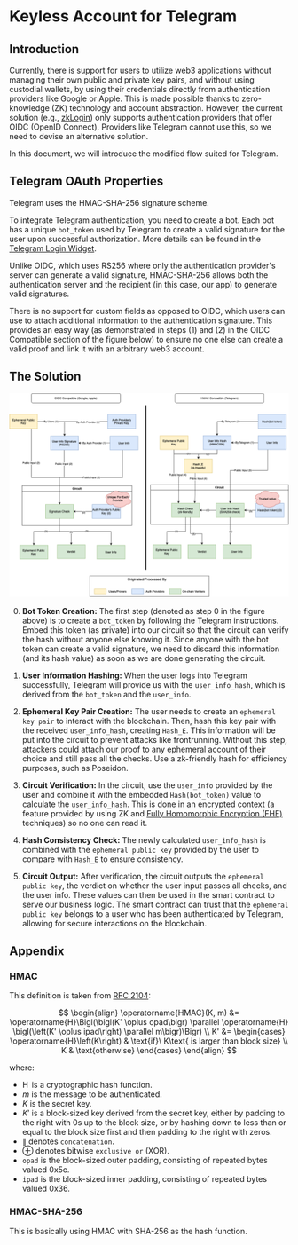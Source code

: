 # Keyless Account for Telegram

## Introduction

Currently, there is support for users to utilize web3 applications without managing their own public and private key pairs, and without
using custodial wallets, by using their credentials directly from authentication providers like Google or Apple. This is made possible
thanks to zero-knowledge (ZK) technology and account abstraction. However, the current solution
(e.g., [zkLogin](https://docs.sui.io/concepts/cryptography/zklogin)) only supports authentication providers that offer OIDC (OpenID
Connect). Providers like Telegram cannot use this, so we need to devise an alternative solution.

In this document, we will introduce the modified flow suited for Telegram.

## Telegram OAuth Properties

Telegram uses the HMAC-SHA-256 signature scheme.

To integrate Telegram authentication, you need to create a bot. Each bot has a unique `bot_token` used by Telegram to create a valid
signature for the user upon successful authorization. More details can be found in
the [Telegram Login Widget](https://core.telegram.org/widgets/login).

Unlike OIDC, which uses RS256 where only the authentication provider's server can generate a valid signature, HMAC-SHA-256 allows both
the authentication server and the recipient (in this case, our app) to generate valid signatures.

There is no support for custom fields as opposed to OIDC, which users can use to attach additional information to the authentication
signature. This provides an easy way (as demonstrated in steps (1) and (2) in the OIDC Compatible section of the figure below) to
ensure no one else can create a valid proof and link it with an arbitrary web3 account.

## The Solution

![Keyless Account](./attachments/keyless_account.png)

0. **Bot Token Creation:** The first step (denoted as step 0 in the figure above) is to create a `bot_token` by following the Telegram
   instructions. Embed this token (as private) into our circuit so that the circuit can verify the hash without anyone else knowing it.
   Since anyone with the bot token can create a valid signature, we need to discard this information (and its hash value) as soon as we
   are done generating the circuit.

1. **User Information Hashing:** When the user logs into Telegram successfully, Telegram will provide us with the `user_info_hash`,
   which is derived from the `bot_token` and the `user_info`.

2. **Ephemeral Key Pair Creation:** The user needs to create an `ephemeral key pair` to interact with the blockchain. Then, hash this
   key pair with the received `user_info_hash`, creating `Hash_E`. This information will be put into the circuit to prevent attacks
   like frontrunning. Without this step, attackers could attach our proof to any ephemeral account of their choice and still pass all
   the checks. Use a zk-friendly hash for efficiency purposes, such as Poseidon.

3. **Circuit Verification:** In the circuit, use the `user_info` provided by the user and combine it with the
   embedded `Hash(bot_token)` value to calculate the `user_info_hash`. This is done in an encrypted context (a feature provided by
   using ZK and [Fully Homomorphic Encryption (FHE)](../terms/homomorphic_encryption.md) techniques) so no one can read it.

4. **Hash Consistency Check:** The newly calculated `user_info_hash` is combined with the `ephemeral public key` provided by the user
   to compare with `Hash_E` to ensure consistency.

5. **Circuit Output:** After verification, the circuit outputs the `ephemeral public key`, the verdict on whether the user input passes
   all checks, and the user info. These values can then be used in the smart contract to serve our business logic. The smart contract
   can trust that the `ephemeral public key` belongs to a user who has been authenticated by Telegram, allowing for secure interactions
   on the blockchain.

## Appendix

### HMAC

This definition is taken from [RFC 2104](https://datatracker.ietf.org/doc/html/rfc2104):

$$
\begin{align}
\operatorname{HMAC}(K, m) &= \operatorname{H}\Bigl(\bigl(K' \oplus opad\bigr) \parallel
\operatorname{H} \bigl(\left(K' \oplus ipad\right) \parallel m\bigr)\Bigr) \\
K' &= \begin{cases}
\operatorname{H}\left(K\right) & \text{if}\ K\text{ is larger than block size} \\
K & \text{otherwise}
\end{cases}
\end{align}
$$

where:

- $\operatorname{H}$ is a cryptographic hash function.
- $m$ is the message to be authenticated.
- $K$ is the secret key.
- $K'$ is a block-sized key derived from the secret key, either by padding to the right with 0s up to the block size, or by hashing
  down to less than or equal to the block size first and then padding to the right with zeros.
- $\parallel$ denotes `concatenation`.
- $\oplus$ denotes bitwise `exclusive or` (XOR).
- `opad` is the block-sized outer padding, consisting of repeated bytes valued 0x5c.
- `ipad` is the block-sized inner padding, consisting of repeated bytes valued 0x36.

### HMAC-SHA-256

This is basically using HMAC with SHA-256 as the hash function.
